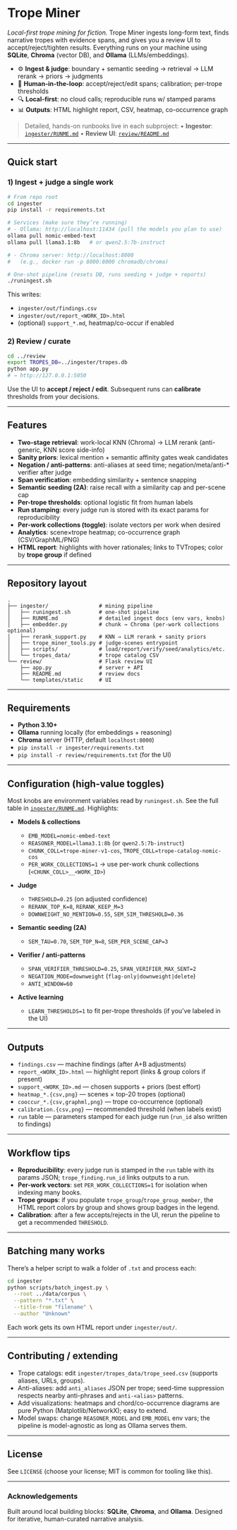 # Trope Miner

*Local-first trope mining for fiction.*
Trope Miner ingests long-form text, finds narrative tropes with evidence spans, and gives you a review UI to accept/reject/tighten results. Everything runs on your machine using **SQLite**, **Chroma** (vector DB), and **Ollama** (LLMs/embeddings).

* ⚙️ **Ingest & judge**: boundary + semantic seeding → retrieval → LLM rerank → priors → judgments
* 🧪 **Human-in-the-loop**: accept/reject/edit spans; calibration; per-trope thresholds
* 🔍 **Local-first**: no cloud calls; reproducible runs w/ stamped params
* 📊 **Outputs**: HTML highlight report, CSV, heatmap, co-occurrence graph

> Detailed, hands-on runbooks live in each subproject:
> • **Ingestor**: [`ingester/RUNME.md`](ingester/RUNME.md)
> • **Review UI**: [`review/README.md`](review/README.md)

---

## Quick start

### 1) Ingest + judge a single work

```bash
# From repo root
cd ingester
pip install -r requirements.txt

# Services (make sure they’re running)
# - Ollama: http://localhost:11434 (pull the models you plan to use)
ollama pull nomic-embed-text
ollama pull llama3.1:8b   # or qwen2.5:7b-instruct

# - Chroma server: http://localhost:8000
#   (e.g., docker run -p 8000:8000 chromadb/chroma)

# One-shot pipeline (resets DB, runs seeding + judge + reports)
./runingest.sh
```

This writes:

* `ingester/out/findings.csv`
* `ingester/out/report_<WORK_ID>.html`
* (optional) `support_*.md`, heatmap/co-occur if enabled

### 2) Review / curate

```bash
cd ../review
export TROPES_DB=../ingester/tropes.db
python app.py
# → http://127.0.0.1:5050
```

Use the UI to **accept / reject / edit**. Subsequent runs can **calibrate** thresholds from your decisions.

---

## Features

* **Two-stage retrieval**: work-local KNN (Chroma) → LLM rerank (anti-generic, KNN score side-info)
* **Sanity priors**: lexical mention + semantic affinity gates weak candidates
* **Negation / anti-patterns**: anti-aliases at seed time; negation/meta/anti-\* verifier after judge
* **Span verification**: embedding similarity + sentence snapping
* **Semantic seeding (2A)**: raise recall with a similarity cap and per-scene cap
* **Per-trope thresholds**: optional logistic fit from human labels
* **Run stamping**: every judge run is stored with its exact params for reproducibility
* **Per-work collections (toggle)**: isolate vectors per work when desired
* **Analytics**: scene×trope heatmap; co-occurrence graph (CSV/GraphML/PNG)
* **HTML report**: highlights with hover rationales; links to TVTropes; color by **trope group** if defined

---

## Repository layout

```
.
├── ingester/                # mining pipeline
│   ├── runingest.sh         # one-shot pipeline
│   ├── RUNME.md             # detailed ingest docs (env vars, knobs)
│   ├── embedder.py          # chunk → Chroma (per-work collections optional)
│   ├── rerank_support.py    # KNN → LLM rerank + sanity priors
│   ├── trope_miner_tools.py # judge-scenes entrypoint
│   ├── scripts/             # load/report/verify/seed/analytics/etc.
│   └── tropes_data/         # trope catalog CSV
└── review/                  # Flask review UI
    ├── app.py               # server + API
    ├── README.md            # review docs
    └── templates/static     # UI
```

---

## Requirements

* **Python 3.10+**
* **Ollama** running locally (for embeddings + reasoning)
* **Chroma** server (HTTP, default `localhost:8000`)
* `pip install -r ingester/requirements.txt`
* `pip install -r review/requirements.txt` (for the UI)

---

## Configuration (high-value toggles)

Most knobs are environment variables read by `runingest.sh`. See the full table in [`ingester/RUNME.md`](ingester/RUNME.md). Highlights:

* **Models & collections**

  * `EMB_MODEL=nomic-embed-text`
  * `REASONER_MODEL=llama3.1:8b` (or `qwen2.5:7b-instruct`)
  * `CHUNK_COLL=trope-miner-v1-cos`, `TROPE_COLL=trope-catalog-nomic-cos`
  * `PER_WORK_COLLECTIONS=1` → use per-work chunk collections (`<CHUNK_COLL>__<WORK_ID>`)

* **Judge**

  * `THRESHOLD=0.25` (on adjusted confidence)
  * `RERANK_TOP_K=8`, `RERANK_KEEP_M=3`
  * `DOWNWEIGHT_NO_MENTION=0.55`, `SEM_SIM_THRESHOLD=0.36`

* **Semantic seeding (2A)**

  * `SEM_TAU=0.70`, `SEM_TOP_N=8`, `SEM_PER_SCENE_CAP=3`

* **Verifier / anti-patterns**

  * `SPAN_VERIFIER_THRESHOLD=0.25`, `SPAN_VERIFIER_MAX_SENT=2`
  * `NEGATION_MODE=downweight` (`flag-only|downweight|delete`)
  * `ANTI_WINDOW=60`

* **Active learning**

  * `LEARN_THRESHOLDS=1` to fit per-trope thresholds (if you’ve labeled in the UI)

---

## Outputs

* `findings.csv` — machine findings (after A+B adjustments)
* `report_<WORK_ID>.html` — highlight report (links & group colors if present)
* `support_<WORK_ID>.md` — chosen supports + priors (best effort)
* `heatmap_*.{csv,png}` — scenes × top-20 tropes (optional)
* `cooccur_*.{csv,graphml,png}` — trope co-occurrence (optional)
* `calibration.{csv,png}` — recommended threshold (when labels exist)
* `run` table — parameters stamped for each judge run (`run_id` also written to findings)

---

## Workflow tips

* **Reproducibility**: every judge run is stamped in the `run` table with its params JSON; `trope_finding.run_id` links outputs to a run.
* **Per-work vectors**: set `PER_WORK_COLLECTIONS=1` for isolation when indexing many books.
* **Trope groups**: if you populate `trope_group`/`trope_group_member`, the HTML report colors by group and shows group badges in the legend.
* **Calibration**: after a few accepts/rejects in the UI, rerun the pipeline to get a recommended `THRESHOLD`.

---

## Batching many works

There’s a helper script to walk a folder of `.txt` and process each:

```bash
cd ingester
python scripts/batch_ingest.py \
  --root ../data/corpus \
  --pattern "*.txt" \
  --title-from "filename" \
  --author "Unknown"
```

Each work gets its own HTML report under `ingester/out/`.

---

## Contributing / extending

* Trope catalogs: edit `ingester/tropes_data/trope_seed.csv` (supports aliases, URLs, groups).
* Anti-aliases: add `anti_aliases` JSON per trope; seed-time suppression respects nearby anti-phrases and `anti-<alias>` patterns.
* Add visualizations: heatmaps and chord/co-occurrence diagrams are pure Python (Matplotlib/NetworkX); easy to extend.
* Model swaps: change `REASONER_MODEL` and `EMB_MODEL` env vars; the pipeline is model-agnostic as long as Ollama serves them.

---

## License

See `LICENSE` (choose your license; MIT is common for tooling like this).

---

### Acknowledgements

Built around local building blocks: **SQLite**, **Chroma**, and **Ollama**. Designed for iterative, human-curated narrative analysis.
